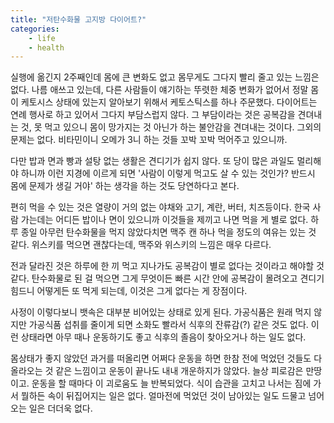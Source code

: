 ```yaml
---
title: "저탄수화물 고지방 다이어트?"
categories:
    - life
    - health
---
```


실행에 옮긴지 2주째인데 몸에 큰 변화도 없고 몸무게도 그다지 빨리 줄고 있는 느낌은 없다. 나름 애쓰고 있는데, 다른 사람들이 얘기하는 뚜렷한 체중 변화가 없어서 정말 몸이 케토시스 상태에 있는지 알아보기 위해서 케토스틱스를 하나 주문했다. 다이어트는 연례 행사로 하고 있어서 그다지 부담스럽지 않다. 그 부담이라는 것은 공복감을 견뎌내는 것, 못 먹고 있으니 몸이 망가지는 것 아닌가 하는 불안감을 견뎌내는 것이다. 그외의 문제는 없다. 비타민이니 오메가 3니 하는 것들 꼬박 꼬박 먹어주고 있으니까.

다만 밥과 면과 빵과 설탕 없는 생활은 견디기가 쉽지 않다. 또 당이 많은 과일도 멀리해야 하니까 이런 지경에 이르게 되면 '사람이 이렇게 먹고도 살 수 있는 것인가? 반드시 몸에 문제가 생길 거야' 하는 생각을 하는 것도 당연하다고 본다. 

편히 먹을 수 있는 것은 열량이 거의 없는 야채와 고기, 계란, 버터, 치즈등이다. 한국 사람 가는데는 어디든 밥이나 면이 있으니까 이것들을 제끼고 나면 먹을 게 별로 없다. 하루 종일 아무런 탄수화물을 먹지 않았다치면 맥주 캔 하나 먹을 정도의 여유는 있는 것 같다. 위스키를 먹으면 괜찮다는데, 맥주와 위스키의 느낌은 매우 다르다. 

전과 달라진 것은 하루에 한 끼 먹고 지나가도 공복감이 별로 없다는 것이라고 해야할 것 같다. 탄수화물로 된 걸 먹으면 그게 무엇이든 빠른 시간 안에 공복감이 몰려오고 견디기 힘드니 어떻게든 또 먹게 되는데, 이것은 그게 없다는 게 장점이다. 

사정이 이렇다보니 뱃속은 대부분 비어있는 상태로 있게 된다. 가공식품은 원래 먹지 않지만 가공식품 섭취를 줄이게 되면 소화도 빨라서 식후의 잔류감(?) 같은 것도 없다. 이런 상태라면 아무 때나 운동하기도 좋고 식후의 졸음이 찾아오거나 하는 일도 없다. 

몸상태가 좋지 않았던 과거를 떠올리면 어쩌다 운동을 하면 한참 전에 먹었던 것들도 다 올라오는 것 같은 느낌이고 운동이 끝나도 내내 개운하지가 않았다. 늘상 피로감은 만땅이고. 운동을 할 때마다 이 괴로움도 늘 반복되었다. 식이 습관을 고치고 나서는 짐에 가서 뭘하든 속이 뒤집어지는 일은 없다. 얼마전에 먹었던 것이 남아있는 일도 드물고 넘어오는 일은 더더욱 없다. 